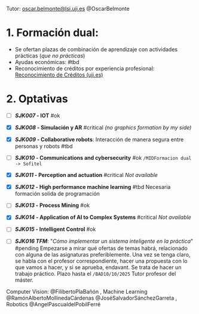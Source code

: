 Tutor: oscar.belmonte@lsi.uji.es @OscarBelmonte
# 1. Formación dual:

- Se ofertan plazas de combinación de aprendizaje con actividades prácticas (*que no prácticas*)
- Ayudas económicas: #tbd
- Reconocimiento de créditos por experiencia profesional: [Reconocimiento de Créditos (uji.es)](https://www.uji.es/serveis/sgde/base/actual/procesos/reconeixement/master/)

# 2. Optativas

- [ ] ***SJK007* -  IOT** #ok
- [x] ***SJK008* - Simulación y AR** #critical *(no graphics formation by my side)*
- [x] ***SJK009* - Collaborative robots**: Interacción de manera segura entre personas y robots #tbd
- [ ] ***SJK010* - Communications and cybersecurity** #ok `/MIDFormacion dual -> Sofitel`
- [x] ***SJK011* - Perception and actuation** #critical *Not available*
- [x] ***SJK012* - High performance machine learning** #tbd Necesaria formación solida de programación 
- [ ] ***SJK013* - Process Mining** #ok 
- [x] ***SJK014* - Application of AI to Complex Systems** #critical *Not available* 
- [ ] ***SJK015* -  Intelligent Control** #ok 

- [ ] ***SJK016 TFM***: "*Cómo implementar un sistema inteligente en la práctica*" #pending Empezarse a mirar qué ofertas de temas habrá, relacionado con alguna de las asignaturas preferiblemente. Una vez se tenga claro, se habla con el profesor correspondiente, hacer una propuesta con lo que vamos a hacer, y si se aprueba, endavant.
	Se trata de hacer un trabajo práctico. Plazo hasta el `/BAD10/10/2025` 
	Tutor profesor del máster.

Computer Vision: @FilibertoPlaBañón , Machine Learning @RamónAlbertoMollinedaCárdenas @JoséSalvadorSánchezGarreta , Robotics @AngelPascualdelPobilFerré 